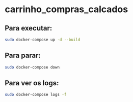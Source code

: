 # carrinho_compras_calcados

## Para executar:
```bash
sudo docker-compose up -d --build
```

## Para parar:
```bash
sudo docker-compose down
```

## Para ver os logs:
```bash
sudo docker-compose logs -f
```